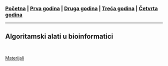 ### [Početna](../README.md) | [Prva godina](../main_pages/prva.md) | [Druga godina](../main_pages/druga.md) | [Treća godina](../main_pages/treca.md) | [Četvrta godina](../main_pages/cetvrta.md)

---

## Algoritamski alati u bioinformatici

<br>

[Materijali](https://drive.google.com/drive/folders/1VdscdR60lIxja9--bwkDR2c7xlU5Afb5)
